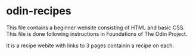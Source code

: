 # odin-recipes
This file contains a beginner website consisting of HTML and basic CSS. This file is done following instructions in Foundations of The Odin Project.

It is a recipe webite with links to 3 pages containin a recipe on each.
